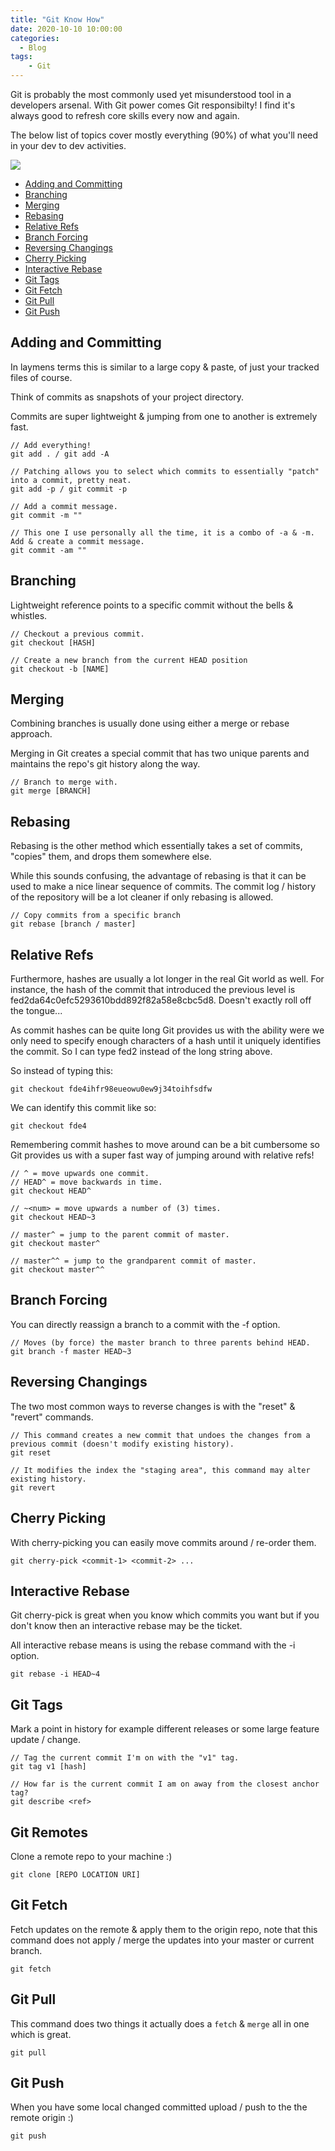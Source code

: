 ```yaml
---
title: "Git Know How"
date: 2020-10-10 10:00:00
categories:
  - Blog
tags:
    - Git
---
```


Git is probably the most commonly used yet misunderstood tool in a developers arsenal. With Git power comes Git responsibilty! I find it's always good to refresh core skills every now and again.

The below list of topics cover mostly everything (90%) of what you'll need in your dev to dev activities.

![](https://upload.wikimedia.org/wikipedia/commons/thumb/e/e0/Git-logo.svg/800px-Git-logo.svg.png)

- [Adding and Committing](/#Adding-and-Committing)
- [Branching](/#Branching)
- [Merging](/#Merging)
- [Rebasing](/#Rebasing)
- [Relative Refs](/#Relative-Refs)
- [Branch Forcing](/#Branch-Forcing)
- [Reversing Changings](/#Reversing-Changings)
- [Cherry Picking](/#Cherry-Picking)
- [Interactive Rebase](/#Interactive-Rebase)
- [Git Tags](/#Git-Tags)
- [Git Fetch](/#Git-Fetch)
- [Git Pull](/#Git-Pull)
- [Git Push](/#Git-Push)

## Adding and Committing

In laymens terms this is similar to a large copy & paste, of just your tracked files of course.

Think of commits as snapshots of your project directory.

Commits are super lightweight & jumping from one to another is extremely fast.

```
// Add everything!
git add . / git add -A

// Patching allows you to select which commits to essentially "patch" into a commit, pretty neat.
git add -p / git commit -p

// Add a commit message.
git commit -m ""

// This one I use personally all the time, it is a combo of -a & -m. Add & create a commit message.
git commit -am ""
```


## Branching

Lightweight reference points to a specific commit without the bells & whistles.

```
// Checkout a previous commit.
git checkout [HASH]

// Create a new branch from the current HEAD position
git checkout -b [NAME]
```

## Merging

Combining branches is usually done using either a merge or rebase approach.

Merging in Git creates a special commit that has two unique parents and maintains the repo's git history along the way.

```
// Branch to merge with.
git merge [BRANCH]
```

## Rebasing

Rebasing is the other method which essentially takes a set of commits, "copies" them, and drops them somewhere else.

While this sounds confusing, the advantage of rebasing is that it can be used to make a nice linear sequence of commits. The commit log / history of the repository will be a lot cleaner if only rebasing is allowed.

```
// Copy commits from a specific branch
git rebase [branch / master]
```

## Relative Refs

Furthermore, hashes are usually a lot longer in the real Git world as well. For instance, the hash of the commit that introduced the previous level is fed2da64c0efc5293610bdd892f82a58e8cbc5d8. Doesn't exactly roll off the tongue...

As commit hashes can be quite long Git provides us with the ability were we only need to specify enough characters of a hash until it uniquely identifies the commit. So I can type fed2 instead of the long string above.

So instead of typing this:

```
git checkout fde4ihfr98eueowu0ew9j34toihfsdfw
```

We can identify this commit like so:

```
git checkout fde4
```

Remembering commit hashes to move around can be a bit cumbersome so Git provides us with a super fast way of jumping around with relative refs!

```
// ^ = move upwards one commit.
// HEAD^ = move backwards in time.
git checkout HEAD^

// ~<num> = move upwards a number of (3) times.
git checkout HEAD~3

// master^ = jump to the parent commit of master.
git checkout master^

// master^^ = jump to the grandparent commit of master.
git checkout master^^
```

## Branch Forcing

You can directly reassign a branch to a commit with the -f option.

```
// Moves (by force) the master branch to three parents behind HEAD.
git branch -f master HEAD~3
```

## Reversing Changings

The two most common ways to reverse changes is with the "reset" & "revert" commands.

```
// This command creates a new commit that undoes the changes from a previous commit (doesn't modify existing history).
git reset

// It modifies the index the "staging area", this command may alter existing history.
git revert
```

## Cherry Picking

With cherry-picking you can easily move commits around / re-order them.

```
git cherry-pick <commit-1> <commit-2> ...
```

## Interactive Rebase

Git cherry-pick is great when you know which commits you want but if you don't know then an interactive rebase may be the ticket.

All interactive rebase means is using the rebase command with the -i option.

```
git rebase -i HEAD~4
```

## Git Tags

Mark a point in history for example different releases or some large feature update / change.

```
// Tag the current commit I'm on with the "v1" tag.
git tag v1 [hash]

// How far is the current commit I am on away from the closest anchor tag?
git describe <ref>
```

## Git Remotes

Clone a remote repo to your machine :)

```
git clone [REPO LOCATION URI]
```

## Git Fetch

Fetch updates on the remote & apply them to the origin repo, note that this command does not apply / merge the updates into your master or current branch.

```
git fetch
```

## Git Pull

This command does two things it actually does a `fetch` & `merge` all in one which is great.

```
git pull
```

## Git Push

When you have some local changed committed upload / push to the the remote origin :)

```
git push
```
